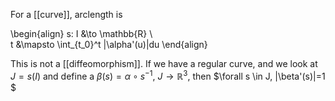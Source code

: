 For a [[curve]], arclength is

\begin{align}
s: I &\to \mathbb{R} \\\
t &\mapsto \int_{t_0}^t |\alpha'(u)|du
\end{align}

This is not a [[diffeomorphism]]. If we have a regular curve, and we look at $J = s(I)$ and define a $\beta(s) = \alpha \circ s^{-1}$, $J \to \mathbb{R}^3$, then $\forall s \in J, |\beta'(s)|=1 $